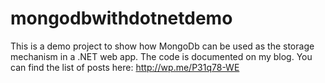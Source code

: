 mongodbwithdotnetdemo
=====================

This is a demo project to show how MongoDb can be used as the storage mechanism in a .NET web app. The code is documented on my blog. You can find the list of posts here: http://wp.me/P31q78-WE
